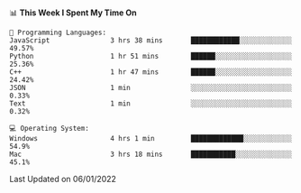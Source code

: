 
<!--START_SECTION:waka-->
📊 **This Week I Spent My Time On** 

```text
💬 Programming Languages: 
JavaScript               3 hrs 38 mins       ████████████░░░░░░░░░░░░░   49.57% 
Python                   1 hr 51 mins        ██████░░░░░░░░░░░░░░░░░░░   25.36% 
C++                      1 hr 47 mins        ██████░░░░░░░░░░░░░░░░░░░   24.42% 
JSON                     1 min               ░░░░░░░░░░░░░░░░░░░░░░░░░   0.33% 
Text                     1 min               ░░░░░░░░░░░░░░░░░░░░░░░░░   0.32%

💻 Operating System: 
Windows                  4 hrs 1 min         █████████████░░░░░░░░░░░░   54.9% 
Mac                      3 hrs 18 mins       ███████████░░░░░░░░░░░░░░   45.1%

```


 Last Updated on 06/01/2022
<!--END_SECTION:waka-->
